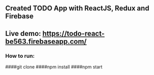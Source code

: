 ## Created TODO App with ReactJS, Redux and Firebase

## Live demo: https://todo-react-be563.firebaseapp.com/

### How to run:

####git clone
####npm install
####npm start
